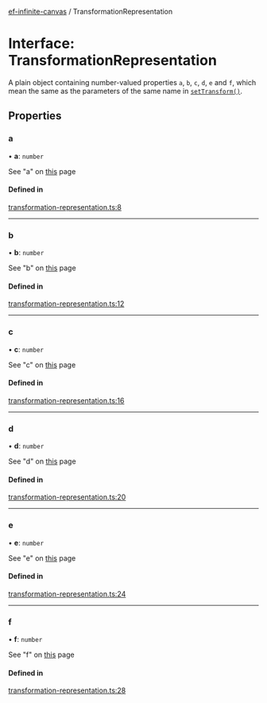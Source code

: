 [ef-infinite-canvas](api/README.md) / TransformationRepresentation

# Interface: TransformationRepresentation

A plain object containing number-valued properties `a`, `b`, `c`, `d`, `e` and `f`, which mean the same as the parameters of the same name in [`setTransform()`](https://developer.mozilla.org/en-US/docs/Web/API/CanvasRenderingContext2D/transform#parameters).

## Properties

### a

• **a**: `number`

See "a" on [this](https://developer.mozilla.org/en-US/docs/Web/API/CanvasRenderingContext2D/transform#parameters) page

#### Defined in

[transformation-representation.ts:8](https://github.com/emilefokkema/infinite-canvas/blob/65104bb/src/api-surface/transformation-representation.ts#L8)

___

### b

• **b**: `number`

See "b" on [this](https://developer.mozilla.org/en-US/docs/Web/API/CanvasRenderingContext2D/transform#parameters) page

#### Defined in

[transformation-representation.ts:12](https://github.com/emilefokkema/infinite-canvas/blob/65104bb/src/api-surface/transformation-representation.ts#L12)

___

### c

• **c**: `number`

See "c" on [this](https://developer.mozilla.org/en-US/docs/Web/API/CanvasRenderingContext2D/transform#parameters) page

#### Defined in

[transformation-representation.ts:16](https://github.com/emilefokkema/infinite-canvas/blob/65104bb/src/api-surface/transformation-representation.ts#L16)

___

### d

• **d**: `number`

See "d" on [this](https://developer.mozilla.org/en-US/docs/Web/API/CanvasRenderingContext2D/transform#parameters) page

#### Defined in

[transformation-representation.ts:20](https://github.com/emilefokkema/infinite-canvas/blob/65104bb/src/api-surface/transformation-representation.ts#L20)

___

### e

• **e**: `number`

See "e" on [this](https://developer.mozilla.org/en-US/docs/Web/API/CanvasRenderingContext2D/transform#parameters) page

#### Defined in

[transformation-representation.ts:24](https://github.com/emilefokkema/infinite-canvas/blob/65104bb/src/api-surface/transformation-representation.ts#L24)

___

### f

• **f**: `number`

See "f" on [this](https://developer.mozilla.org/en-US/docs/Web/API/CanvasRenderingContext2D/transform#parameters) page

#### Defined in

[transformation-representation.ts:28](https://github.com/emilefokkema/infinite-canvas/blob/65104bb/src/api-surface/transformation-representation.ts#L28)
